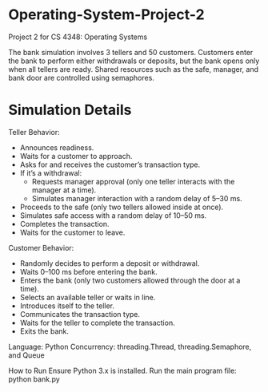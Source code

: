 # Operating-System-Project-2
Project 2 for CS 4348: Operating Systems

The bank simulation involves 3 tellers and 50 customers. Customers enter the bank to perform either withdrawals or deposits, but the bank opens only when all tellers are ready. Shared resources such as the safe, manager, and bank door are controlled using semaphores. 

# Simulation Details #
Teller Behavior:
  * Announces readiness.
  * Waits for a customer to approach.
  * Asks for and receives the customer’s transaction type.
  * If it’s a withdrawal:
    * Requests manager approval (only one teller interacts with the manager at a time).
    * Simulates manager interaction with a random delay of 5–30 ms.
  * Proceeds to the safe (only two tellers allowed inside at once).
  * Simulates safe access with a random delay of 10–50 ms.
  * Completes the transaction.
  * Waits for the customer to leave.

Customer Behavior: 
  * Randomly decides to perform a deposit or withdrawal.
  * Waits 0–100 ms before entering the bank.
  * Enters the bank (only two customers allowed through the door at a time).
  * Selects an available teller or waits in line.
  * Introduces itself to the teller.
  * Communicates the transaction type.
  * Waits for the teller to complete the transaction.
  * Exits the bank.

Language: Python
Concurrency: threading.Thread, threading.Semaphore, and Queue

How to Run
Ensure Python 3.x is installed.
Run the main program file:  python bank.py
